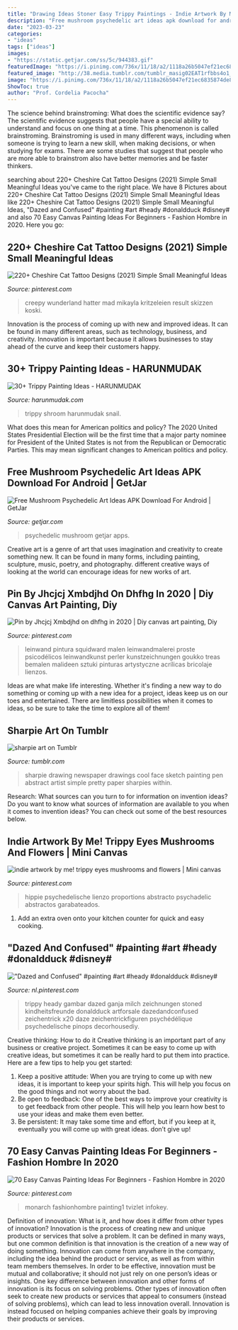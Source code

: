 ```yaml
---
title: "Drawing Ideas Stoner Easy Trippy Paintings - Indie Artwork By Me! Trippy Eyes Mushrooms And Flowers"
description: "Free mushroom psychedelic art ideas apk download for android"
date: "2023-03-23"
categories:
- "ideas"
tags: ["ideas"]
images:
- "https://static.getjar.com/ss/5c/944383.gif"
featuredImage: "https://i.pinimg.com/736x/11/18/a2/1118a26b5047ef21ec6835874de827bf.jpg"
featured_image: "http://38.media.tumblr.com/tumblr_masig02EAT1rfbbs4o1_500.jpg"
image: "https://i.pinimg.com/736x/11/18/a2/1118a26b5047ef21ec6835874de827bf.jpg"
ShowToc: true
author: "Prof. Cordelia Pacocha"
---
```



The science behind brainstroming: What does the scientific evidence say?
The scientific evidence suggests that people have a special ability to understand and focus on one thing at a time. This phenomenon is called brainstroming. Brainstroming is used in many different ways, including when someone is trying to learn a new skill, when making decisions, or when studying for exams. There are some studies that suggest that people who are more able to brainstrom also have better memories and be faster thinkers.

	

		
searching about 220+ Cheshire Cat Tattoo Designs (2021) Simple Small Meaningful Ideas you've came to the right place. We have 8 Pictures about 220+ Cheshire Cat Tattoo Designs (2021) Simple Small Meaningful Ideas like 220+ Cheshire Cat Tattoo Designs (2021) Simple Small Meaningful Ideas, &quot;Dazed and Confused&quot; #painting #art #heady #donaldduck #disney# and also 70 Easy Canvas Painting Ideas For Beginners - Fashion Hombre in 2020. Here you go:
		
    
## 220+ Cheshire Cat Tattoo Designs (2021) Simple Small Meaningful Ideas

<img loading=lazy src="https://i.pinimg.com/736x/11/18/a2/1118a26b5047ef21ec6835874de827bf.jpg" onerror="this.onerror=null;this.src='https://tse3.mm.bing.net/th?id=OIP.0S_p64incTX2hjwphr_UHgHaHR&amp;pid=15.1';" alt="220+ Cheshire Cat Tattoo Designs (2021) Simple Small Meaningful Ideas">

_Source: pinterest.com_

>creepy wunderland hatter mad mikayla kritzeleien result skizzen koski. 

	

Innovation is the process of coming up with new and improved ideas. It can be found in many different areas, such as technology, business, and creativity. Innovation is important because it allows businesses to stay ahead of the curve and keep their customers happy.

    
## 30+ Trippy Painting Ideas - HARUNMUDAK

<img loading=lazy src="https://harunmudak.com/wp-content/uploads/2020/07/trippy-painting-15-741x1024.jpg" onerror="this.onerror=null;this.src='https://tse1.mm.bing.net/th?id=OIP.Fx6gCJ-b7w_LDsXHjmXJiQHaKP&amp;pid=15.1';" alt="30+ Trippy Painting Ideas - HARUNMUDAK">

_Source: harunmudak.com_

>trippy shroom harunmudak snail. 

	

What does this mean for American politics and policy?
The 2020 United States Presidential Election will be the first time that a major party nominee for President of the United States is not from the Republican or Democratic Parties. This may mean significant changes to American politics and policy.

    
## Free Mushroom Psychedelic Art Ideas APK Download For Android | GetJar

<img loading=lazy src="https://static.getjar.com/ss/5c/944383.gif" onerror="this.onerror=null;this.src='https://tse2.mm.bing.net/th?id=OIP.0duWwTtXVfRzYAN3my1f0QHaMW&amp;pid=15.1';" alt="Free Mushroom Psychedelic Art Ideas APK Download For Android | GetJar">

_Source: getjar.com_

>psychedelic mushroom getjar apps. 

	

Creative art is a genre of art that uses imagination and creativity to create something new. It can be found in many forms, including painting, sculpture, music, poetry, and photography. different creative ways of looking at the world can encourage ideas for new works of art.

    
## Pin By Jhcjcj Xmbdjhd On Dhfhg In 2020 | Diy Canvas Art Painting, Diy

<img loading=lazy src="https://i.pinimg.com/originals/11/45/7b/11457b0db873ddf56f3f373e498b0760.jpg" onerror="this.onerror=null;this.src='https://tse3.mm.bing.net/th?id=OIP.RnvTMYD2276DE3jUfWIyKgHaHY&amp;pid=15.1';" alt="Pin by Jhcjcj Xmbdjhd on dhfhg in 2020 | Diy canvas art painting, Diy">

_Source: pinterest.com_

>leinwand pintura squidward malen leinwandmalerei proste psicodélicos leinwandkunst perler kunstzeichnungen goukko treas bemalen malideen sztuki pinturas artystyczne acrílicas bricolaje lienzos. 

	

Ideas are what make life interesting. Whether it's finding a new way to do something or coming up with a new idea for a project, ideas keep us on our toes and entertained. There are limitless possibilities when it comes to ideas, so be sure to take the time to explore all of them!

    
## Sharpie Art On Tumblr

<img loading=lazy src="http://38.media.tumblr.com/tumblr_masig02EAT1rfbbs4o1_500.jpg" onerror="this.onerror=null;this.src='https://tse4.mm.bing.net/th?id=OIP.0SPMJvRf9kr3bAlCwNn6HAHaE6&amp;pid=15.1';" alt="sharpie art on Tumblr">

_Source: tumblr.com_

>sharpie drawing newspaper drawings cool face sketch painting pen abstract artist simple pretty paper sharpies within. 

	

Research: What sources can you turn to for information on invention ideas?
Do you want to know what sources of information are available to you when it comes to invention ideas? You can check out some of the best resources below.

    
## Indie Artwork By Me! Trippy Eyes Mushrooms And Flowers | Mini Canvas

<img loading=lazy src="https://i.pinimg.com/736x/f6/b7/85/f6b785d48d5e8d98d3fd622d7c6e40fd.jpg" onerror="this.onerror=null;this.src='https://tse1.mm.bing.net/th?id=OIP.yk8ixJYfkN3nGjy6k-_v9QHaJ3&amp;pid=15.1';" alt="indie artwork by me! trippy eyes mushrooms and flowers | Mini canvas">

_Source: pinterest.com_

>hippie psychedelische lienzo proportions abstracto psychadelic abstractos garabateados. 

	

1. Add an extra oven onto your kitchen counter for quick and easy cooking.

    
## &quot;Dazed And Confused&quot; #painting #art #heady #donaldduck #disney#

<img loading=lazy src="https://i.pinimg.com/736x/b6/38/ff/b638ffaa6192eba9305a21281f2197fd.jpg" onerror="this.onerror=null;this.src='https://tse4.mm.bing.net/th?id=OIP.op5Op7ud7lWsDzpOrWLNMQHaJP&amp;pid=15.1';" alt="&quot;Dazed and Confused&quot; #painting #art #heady #donaldduck #disney#">

_Source: nl.pinterest.com_

>trippy heady gambar dazed ganja milch zeichnungen stoned kindheitsfreunde donaldduck artforsale dazedandconfused zeichentrick x20 daze zeichentrickfiguren psychédélique psychedelische pinops decorhousediy. 

	

Creative thinking: How to do it
Creative thinking is an important part of any business or creative project. Sometimes it can be easy to come up with creative ideas, but sometimes it can be really hard to put them into practice. Here are a few tips to help you get started: 
1. Keep a positive attitude: When you are trying to come up with new ideas, it is important to keep your spirits high. This will help you focus on the good things and not worry about the bad. 
2. Be open to feedback: One of the best ways to improve your creativity is to get feedback from other people. This will help you learn how best to use your ideas and make them even better. 
3. Be persistent: It may take some time and effort, but if you keep at it, eventually you will come up with great ideas. don’t give up!

    
## 70 Easy Canvas Painting Ideas For Beginners - Fashion Hombre In 2020

<img loading=lazy src="https://i.pinimg.com/736x/7a/3d/26/7a3d26b2524e6ae40ccc014ca86159b7.jpg" onerror="this.onerror=null;this.src='https://tse3.mm.bing.net/th?id=OIP.bd09-BEhK3up6fT7P6_POwHaJ2&amp;pid=15.1';" alt="70 Easy Canvas Painting Ideas For Beginners - Fashion Hombre in 2020">

_Source: pinterest.com_

>monarch fashionhombre painting1 tvizlet infokey. 

	

Definition of innovation: What is it, and how does it differ from other types of innovation?
Innovation is the process of creating new and unique products or services that solve a problem. It can be defined in many ways, but one common definition is that innovation is the creation of a new way of doing something. Innovation can come from anywhere in the company, including the idea behind the product or service, as well as from within team members themselves. In order to be effective, innovation must be mutual and collaborative; it should not just rely on one person’s ideas or insights. 
One key difference between innovation and other forms of innovation is its focus on solving problems. Other types of innovation often seek to create new products or services that appeal to consumers (instead of solving problems), which can lead to less innovation overall. Innovation is instead focused on helping companies achieve their goals by improving their products or services.

